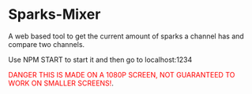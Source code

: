 # Sparks-Mixer
A web based tool to get the current amount of sparks a channel has and compare two channels.

Use NPM START to start it and then go to localhost:1234

<span style="color:red">DANGER THIS IS MADE ON A 1080P SCREEN, NOT GUARANTEED TO WORK ON SMALLER SCREENS!</span>.
